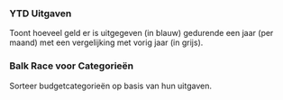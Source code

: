### YTD Uitgaven

Toont hoeveel geld er is uitgegeven (in blauw) gedurende een jaar (per maand) met een vergelijking met vorig jaar (in grijs).

### Balk Race voor Categorieën

Sorteer budgetcategorieën op basis van hun uitgaven.
